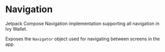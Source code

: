 # Navigation

Jetpack Compose Navigation implementation supporting all navigation in Ivy Wallet.

Exposes the `Navigator` object used for navigating between screens in the app.